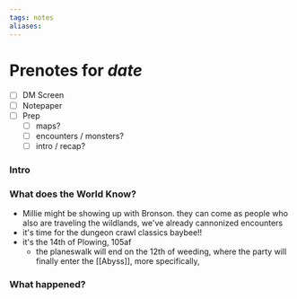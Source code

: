 ```yaml
---
tags: notes
aliases:
---
```


# Prenotes for *date*
- [ ] DM Screen
- [ ] Notepaper
- [ ] Prep
	- [ ] maps?
	- [ ] encounters / monsters?
	- [ ] intro / recap?

### Intro


### What does the World Know?
- Millie might be showing up with Bronson. they can come as people who also are traveling the wildlands, we've already cannonized encounters
- it's time for the dungeon crawl classics baybee!!
- it's the 14th of Plowing, 105af
	- the planeswalk will end on the 12th of weeding, where the party will finally enter the [[Abyss]], more specifically, 

### What happened?